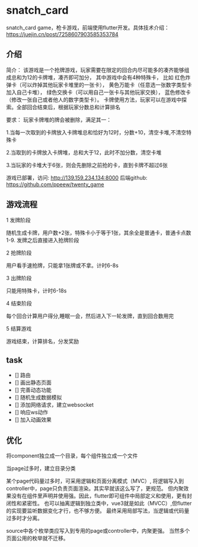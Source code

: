 # snatch_card

snatch_card game，枪卡游戏，前端使用flutter开发。具体技术介绍：https://juejin.cn/post/7258607903585353784

## 介绍

简介： 该游戏是一个抢牌游戏，玩家需要在限定的回合内尽可能多的凑齐能够组成总和为12的卡牌堆，凑齐即可加分，
其中游戏中会有4种特殊卡， 比如
红色炸弹卡（可以炸掉其他玩家卡堆里的一张卡），
黄色万能卡（任意选一张数字类型卡加入自己卡堆），
绿色交换卡（可以用自己一张卡与其他玩家交换），
蓝色修改卡（修改一张自己或者他人的数字类型卡）。
卡牌使用方法，玩家可以在游戏中探索。全部回合结束后，根据玩家分数总和计算排名

要求： 玩家卡牌堆的牌会被删除，满足其一：

1.当每一次取到的卡牌放入卡牌堆总和恰好为12时，分数+10，清空卡堆,不清空特殊卡 

2.当取到的卡牌放入卡牌堆，总和大于12，此时不加分数，清空卡堆

3.当玩家的卡堆大于6张，则会先删除之前抢的卡，直到卡牌不超过6张

游戏已部署，访问: http://139.159.234.134:8000
后端github: https://github.com/ppeew/twenty_game

## 游戏流程

1 发牌阶段

随机生成卡牌，用户数+2张，特殊卡小于等于1张，其余全是普通卡，普通卡点数1-9.
发牌之后直接进入抢牌阶段

2 抢牌阶段

用户看手速抢牌，只能拿1张牌或不拿。计时6-8s

3 出牌阶段

只能用特殊卡，计时6-18s

4 结束阶段

每个回合计算用户得分,睡眠一会，然后进入下一轮发牌，直到回合数用完

5 结算游戏

游戏结束，计算排名，分发奖励

## task

- [] 路由
- [] 画出静态页面
- [] 完善动态功能
- [] 随机生成数据模拟
- [] 添加网络请求，建立websocket
- [] 响应ws动作
- [] 加入动画效果

## 优化

将component独立成一个目录，每个组件独立成一个文件

当page过多时，建立目录分类

某个page代码量过多时，可采用逻辑和页面分离模式（MVC）,
将逻辑写入到controller中，page只负责页面渲染。其实早就该这么写了，更规范。
但内聚效果没有在组件里声明并使用强。因此，flutter即可组件中局部定义和使用，更有封闭性和紧密性。
也可以抽离逻辑到独立类中，vue3就是如此（MVCC）,但flutter的实现要监听数据变化才行，也不够方便。
最终采用局部写法，当逻辑或代码量过多时才分离。

source中各个枚举类应写入到专用的page或controller中，内聚更强。
当然多个页面公用的枚举就不迁移。
